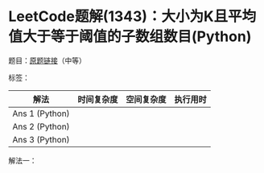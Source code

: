 # LeetCode题解(1343)：大小为K且平均值大于等于阈值的子数组数目(Python)

题目：[原题链接](https://leetcode-cn.com/problems/number-of-sub-arrays-of-size-k-and-average-greater-than-or-equal-to-threshold/)（中等）

标签：

| 解法           | 时间复杂度 | 空间复杂度 | 执行用时 |
| -------------- | ---------- | ---------- | -------- |
| Ans 1 (Python) |            |            |          |
| Ans 2 (Python) |            |            |          |
| Ans 3 (Python) |            |            |          |

解法一：

